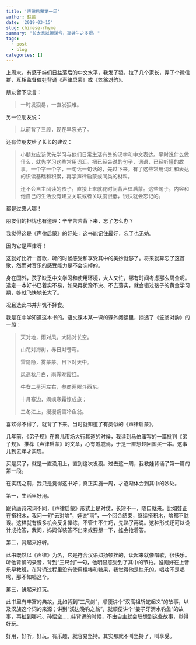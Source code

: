 ```yaml
---
title: '声律启蒙第一周'
author: 赵鹏
date: '2019-03-15'
slug: chinese-rhyme
summary: "长太息以掩涕兮，哀娃生之多艰。"
tags:
  - post
  - blog
categories: []
---
```


上周末，有感于娃们日益落后的中文水平，我发了狠，拉了几个家长，弄了个微信群，互相监督催娃背诵《声律启蒙》或《笠翁对韵》。

朋友留下忠言：

>一时发狠易，一直发狠难。

另一位朋友说：

> 以前背了三段，现在早忘光了。

还有位朋友给了长长的建议：

> 小朋友应该优先学习与他们日常生活有关的汉字和中文表达。平时说什么做什么，就先学习这些常用词汇。把已经会说的句子，词语，已经听懂的故事，一个字一个字，一句话一句话的，先过下来。有了这些常用词汇和表达的识读基础和积累，再学声律启蒙或同类的材料。
>
> 还不会自主阅读的孩子，直接上来就花时间背声律启蒙。这些句子，内容和他自己的生活没有建立关联或者关联度很低，很快就会忘记的。

都是过来人哪！

朋友们的担忧也有道理：辛辛苦苦背下来，忘了怎么办？

我觉得这是《声律启蒙》的好处：这书能记住最好，忘了也无妨。

因为它是声律呀！

这就好比听一首歌，听的时候感受和享受其中的美妙就够了。将来就算忘了这首歌，然而对音乐的感受能力是不会忘掉的。

身在国外，孩子缺乏中文学习和使用环境，大人又忙，哪有时间考虑那么周全呢。选定一本好书已着实不易，如果再犹豫不决、不去落实，就会错过孩子的黄金学习期，娃就飞快地长大了。

况且选此书并非饥不择食。

我是在中学知道这本书的。语文课本某一课的课外阅读里，摘选了《笠翁对韵》的一段：

> 天对地，雨对风。大陆对长空。
>
> 山花对海树，赤日对苍穹。
>
> 雷隐隐，雾蒙蒙。日下对天中。
>
> 风高秋月白，雨霁晚霞红。
>
> 牛女二星河左右，参商两曜斗西东。
>
> 十月塞边，飒飒寒霜惊戍旅；
>
> 三冬江上，漫漫朔雪冷鱼翁。

喜欢得不得了，就背了下来。当时就知道了有类似的《声律启蒙》。

几年前，《弟子规》在育儿市场大行其道的时候，我读到马伯庸写的一篇批判《弟子规》、推荐《声律启蒙》的文章，心有戚戚焉，于是一直想趁回国买一本。这事儿到去年才实现。

买是买了，就是一直没用上，直到这次发狠。过去这一周，我教娃背诵了第一篇的第一段。

在实践之前，我只是觉得这书好；真正实施一周，才逐渐体会到其中的妙处。

第一，生活里好用。

跟背唐诗宋词不同，《声律启蒙》形式上是对仗，长短不一，随口就来。比如娃正在搭积木，我问一句“云对啥”，娃说“雨”，一个回合结束，继续搭积木，啥都不耽误。这样就有很多机会反复操练，不管生不生巧，先熟了再说。这种形式还可以设计成抢答，我问，妈妈佯装答不出来或要想一下，娃会抢着答。

第二，背起来好听。

此书既然以《声律》为名，它是符合汉语抑扬顿挫的，读起来就像唱歌，很快乐。听他背诵的录音，背到“三尺剑”一句，他明显感受到了其中的节拍。娃刚好在上音乐早教班，在背诵过程里没有使用棍棒和糖果，我觉得他是快乐的。唱啥不是唱呢，那不如唱这个。

第三，讲起来好玩。

此书里有丰富的典故，比如背到“三尺剑”，顺便讲个“汉高祖斩蛇起义”的故事，以及汉族这个词的来源；讲到“溪边晚钓之翁”，就顺便讲个“姜子牙渭水钓鱼”的故事，再扯到哪吒、孙悟空……娃背诵的时候，不由自主就会联想到这些故事，觉得好玩。

好用，好听，好玩。有乐趣，就容易坚持。其实那就不叫坚持了，叫享受。

